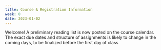 ```yaml
---
title: Course & Registration Information
week: 0
date: 2023-01-02
---
```


Welcome! A preliminary reading list is now posted on the course calendar. The exact due dates and structure of assignments is likely to change in the coming days, to be finalized before the first day of class.
